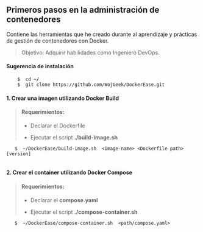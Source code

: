 ## Primeros pasos en la administración de contenedores

Contiene las herramientas que he creado durante al aprendizaje y prácticas de gestión de contenedores con Docker.

 

> Objetivo: Adquirir habilidades como Ingeniero DevOps.


#### Sugerencia de instalación

```
    $  cd ~/
    $  git clone https://github.com/WojGeek/DockerEase.git

``` 


#### 1. Crear una imagen utilizando Docker Build

> #### Requerimientos:
> - Declarar el Dockerfile
> 
>  - Ejecutar el script **./build-image.sh**
>

```
   $  ~/DockerEase/build-image.sh  <image-name> <Dockerfile path> [version]


``` 


#### 2. Crear el container utilizando Docker Compose

> #### Requerimientos:
> - Declarar  el **compose.yaml**
> 
>  - Ejecutar el script **./compose-container.sh**
>

```
   $  ~/DockerEase/compose-container.sh  <path/compose.yaml> 


``` 





